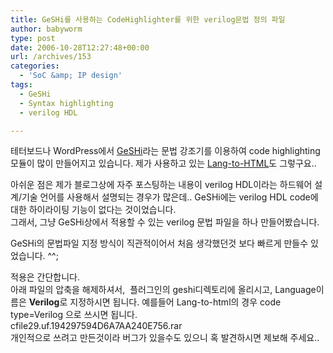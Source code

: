 ```yaml
---
title: GeSHi를 사용하는 CodeHighlighter를 위한 verilog문법 정의 파일
author: babyworm
type: post
date: 2006-10-28T12:27:48+00:00
url: /archives/153
categories:
  - 'SoC &amp; IP design'
tags:
  - GeSHi
  - Syntax highlighting
  - verilog HDL

---
```

테터보드나 WordPress에서 [GeSHi][1]라는 문법 강조기를 이용하여 code highlighting 모듈이 많이 만들어지고 있습니다. 제가 사용하고 있는 [Lang-to-HTML][2]도 그렇구요..

아쉬운 점은 제가 블로그상에 자주 포스팅하는 내용이 verilog HDL이라는 하드웨어 설계/기술 언어를 사용해서 설명되는 경우가 많은데.. GeSHi에는 verilog HDL code에 대한 하이라이팅 기능이 없다는 것이었습니다.  
그래서, 그냥 GeSHi상에서 적용할 수 있는 verilog 문법 파일을 하나 만들어봤습니다. 

GeSHi의 문법파일 지정 방식이 직관적이어서 처음 생각했던것 보다 빠르게 만들수 있었습니다. ^^;

적용은 간단합니다.  
아래 파일의 압축을 해제하셔서, &nbsp;플러그인의 geshi디렉토리에 올리시고, Language이름은 **Verilog**로 지정하시면 됩니다. 예를들어 Lang-to-html의 경우 code type=Verilog 으로 쓰시면 됩니다.  
 cfile29.uf.194297594D6A7AA240E756.rar</a>  
개인적으로 쓰려고 만든것이라 버그가 있을수도 있으니 혹 발견하시면 제보해 주세요..

 [1]: http://qbnz.com/highlighter/
 [2]: http://www.kornuri.com/blog/entry/태터툴즈-플러그인-Languages-To-Html-각종-프로그래밍-소스-하이라이팅